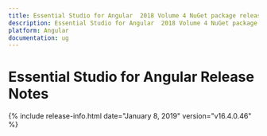 ```yaml
---
title: Essential Studio for Angular  2018 Volume 4 NuGet package release  Release Notes  
description: Essential Studio for Angular  2018 Volume 4 NuGet package release  Release Notes  
platform: Angular
documentation: ug
---
```


# Essential Studio for Angular  Release Notes  

{% include release-info.html date="January 8, 2019"  version="v16.4.0.46" %} 






